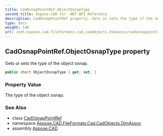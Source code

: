 ```yaml
---
title: CadOsnapPointRef.ObjectOsnapType
second_title: Aspose.CAD for .NET API Reference
description: CadOsnapPointRef property. Gets or sets the type of the object osnap
type: docs
weight: 140
url: /net/aspose.cad.fileformats.cad.cadobjects.dimassoc/cadosnappointref/objectosnaptype/
---
```

## CadOsnapPointRef.ObjectOsnapType property

Gets or sets the type of the object osnap.

```csharp
public short ObjectOsnapType { get; set; }
```

### Property Value

The type of the object osnap.

### See Also

* class [CadOsnapPointRef](../)
* namespace [Aspose.CAD.FileFormats.Cad.CadObjects.DimAssoc](../../cadosnappointref/)
* assembly [Aspose.CAD](../../../)


